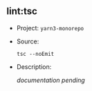 ## lint:tsc

-   Project: `yarn3-monorepo`
-   Source:

    ```shell
    tsc --noEmit
    ```

-   Description:

    _documentation pending_
